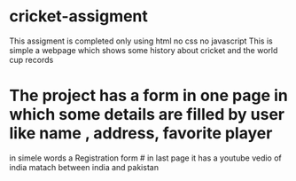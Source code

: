 # cricket-assigment
 This assigment is completed only using html  no css no javascript
  This is simple a webpage which shows some  history about cricket   and the world cup records 
   # The project has a form  in one page   in which some details are filled by user like name  , address, favorite player  
   in simele words a Registration form 
    # in last page it has a youtube vedio of india matach between india and pakistan
